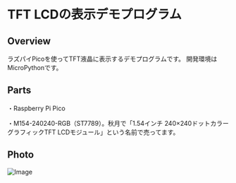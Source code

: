 # TFT LCDの表示デモプログラム
## Overview
ラズパイPicoを使ってTFT液晶に表示するデモプログラムです。
開発環境はMicroPythonです。

## Parts
・Raspberry Pi Pico

・M154-240240-RGB（ST7789）。秋月で「1.54インチ 240×240ドットカラーグラフィックTFT LCDモジュール」という名前で売ってます。

## Photo
![Image](https://github.com/user-attachments/assets/72bff21d-fb0c-4209-93fd-47953c67075a)
